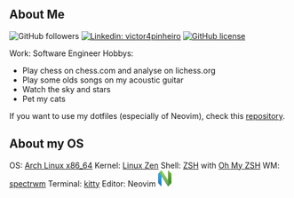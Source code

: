 ## About Me
![GitHub followers](https://img.shields.io/github/followers/victor4pinheiro?style=social)
[![Linkedin: victor4pinheiro](https://img.shields.io/badge/-victor4pinheiro-blue?style=flat-square&logo=Linkedin&logoColor=white&link=https://www.linkedin.com/in/victor-4-pinheiro)](https://www.linkedin.com/in/victor-4-pinheiro)
[![GitHub license](https://img.shields.io/github/license/victor4pinheiro/victor4pinheiro?color=purple)](https://github.com/victor4pinheiro/victor4pinheiro/blob/main/LICENSE)

Work: Software Engineer
Hobbys:
* Play chess on chess.com and analyse on lichess.org
* Play some olds songs on my acoustic guitar
* Watch the sky and stars
* Pet my cats

If you want to use my dotfiles (especially of Neovim), check this [repository](https://github.com/victor4pinheiro/dotfiles).

## About my OS

OS: [Arch Linux x86_64](https://archlinux.org/)
Kernel: [Linux Zen](https://github.com/zen-kernel/zen-kernel)
Shell: [ZSH](https://www.zsh.org/) with [Oh My ZSH](https://ohmyz.sh/)
WM: [spectrwm](https://github.com/conformal/spectrwm)
Terminal: [kitty](https://sw.kovidgoyal.net/kitty/)
Editor: Neovim [<img src="images/neovim.png" height="30em" alt="Neovim" title="Neovim"/>](https://neovim.io/)
